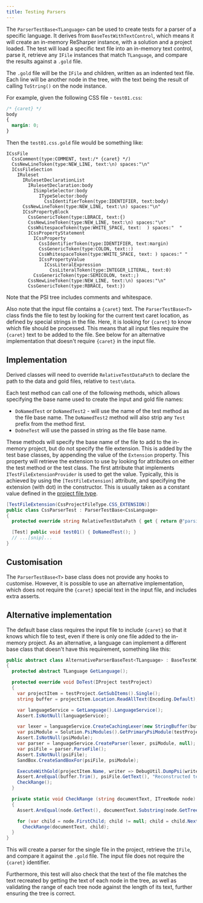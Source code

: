 ```yaml
---
title: Testing Parsers
---
```


The `ParserTestBase<TLanguage>` can be used to create tests for a parser of a specific language. It derives from `BaseTestWithTextControl`, which means it will create an in-memory ReSharper instance, with a solution and a project loaded. The test will load a specific text file into an in-memory text control, parse it, retrieve any `IFile` instances that match `TLanguage`, and compare the results against a `.gold` file.

The `.gold` file will be the `IFile` and children, written as an indented text file. Each line will be another node in the tree, with the text being the result of calling `ToString()` on the node instance.

For example, given the following CSS file - `test01.css`:

```css
/* {caret} */
body
{
  margin: 0;
}
```

Then the `test01.css.gold` file would be something like:

```
ICssFile
  CssComment(type:COMMENT, text:/* {caret} */)
  CssNewLineToken(type:NEW_LINE, text:\n) spaces:"\n"
  ICssFileSection
    IRuleset
      IRulesetDeclarationList
        IRulesetDeclaration:body
          ISimpleSelector:body
            ITypeSelector:body
              CssIdentifierToken(type:IDENTIFIER, text:body)
      CssNewLineToken(type:NEW_LINE, text:\n) spaces:"\n"
      ICssPropertyBlock
        CssGenericToken(type:LBRACE, text:{)
        CssNewLineToken(type:NEW_LINE, text:\n) spaces:"\n"
        CssWhitespaceToken(type:WHITE_SPACE, text:  ) spaces:"  "
        ICssPropertyStatement
          ICssProperty
            CssIdentifierToken(type:IDENTIFIER, text:margin)
            CssGenericToken(type:COLON, text::)
            CssWhitespaceToken(type:WHITE_SPACE, text: ) spaces:" "
            ICssPropertyValue
              ICssLiteralExpression
                CssLiteralToken(type:INTEGER_LITERAL, text:0)
          CssGenericToken(type:SEMICOLON, text:;)
        CssNewLineToken(type:NEW_LINE, text:\n) spaces:"\n"
        CssGenericToken(type:RBRACE, text:})
```

Note that the PSI tree includes comments and whitespace.

Also note that the input file contains a `{caret}` text. The `ParserTestBase<T>` class finds the file to test by looking for the current text caret location, as defined by special strings in the file. Here, it is looking for `{caret}` to know which file should be processed. This means that all input files require the `{caret}` text to be added to the file. See below for an alternative implementation that doesn't require `{caret}` in the input file.

## Implementation

Derived classes will need to override `RelativeTestDataPath` to declare the path to the data and gold files, relative to `test\data`.

Each test method can call one of the following methods, which allows specifying the base name used to create the input and gold file names:

* `DoNamedTest` or `DoNamedTest2` - will use the name of the test method as the file base name. The `DoNamedTest2` method will also strip any `Test` prefix from the method first.
* `DoOneTest` will use the passed in string as the file base name.

These methods will specify the base name of the file to add to the in-memory project, but do not specify the file extension. This is added by the test base classes, by appending the value of the `Extension` property. This property will retrieve the extension to use by looking for attributes on either the test method or the test class. The first attribute that implements `ITestFileExtensionProvider` is used to get the value. Typically, this is achieved by using the `[TestFileExtension]` attribute, and specifying the extension (with dot) in the constructor. This is usually taken as a constant value defined in the [project file type](/CustomLanguages/Registration/ProjectFileType.md).

```csharp
[TestFileExtension(CssProjectFileType.CSS_EXTENSION)]
public class CssParserTest : ParserTestBase<CssLanguage>
{
  protected override string RelativeTestDataPath { get { return @"parsing\css"; } }

  [Test] public void test01() { DoNamedTest(); }
  // ...[snip]...
}
```

## Customisation

The `ParserTestBase<T>` base class does not provide any hooks to customise. However, it is possible to use an alternative implementation, which does not require the `{caret}` special text in the input file, and includes extra asserts.

## Alternative implementation

The default base class requires the input file to include `{caret}` so that it knows which file to test, even if there is only one file added to the in-memory project. As an alternative, a language can implement a different base class that doesn't have this requirement, something like this:

```csharp
public abstract class AlternativeParserBaseTest<TLanguage> : BaseTestWithSingleProject
{
  protected abstract TLanguage GetLanguage();

  protected override void DoTest(IProject testProject)
  {
    var projectItem = testProject.GetSubItems().Single();
    string buffer = projectItem.Location.ReadAllText(Encoding.Default);

    var languageService = GetLanguage().LanguageService();
    Assert.IsNotNull(languageService);

    var lexer = languageService.CreateCachingLexer(new StringBuffer(buffer.Trim()));
    var psiModule = Solution.PsiModules().GetPrimaryPsiModule(testProject, TargetFrameworkId.Default);
    Assert.IsNotNull(psiModule);
    var parser = languageService.CreateParser(lexer, psiModule, null);
    var psiFile = parser.ParseFile();
    Assert.IsNotNull(psiFile);
    SandBox.CreateSandBoxFor(psiFile, psiModule);

    ExecuteWithGold(projectItem.Name, writer => DebugUtil.DumpPsi(writer, psiFile));
    Assert.AreEqual(buffer.Trim(), psiFile.GetText(), "Reconstructed text mismatch");
    CheckRange();
  }

  private static void CheckRange (string documentText, ITreeNode node)
  {
    Assert.AreEqual(node.GetText(), documentText.Substring(node.GetTreeStartOffset().Offset, node.GetTextLength()), "node range text mismatch");

    for (var child = node.FirstChild; child != null; child = child.NextSibling)
      CheckRange(documentText, child);
  }
}
```

This will create a parser for the single file in the project, retrieve the `IFile`, and compare it against the `.gold` file. The input file does not require the `{caret}` identifier.

Furthermore, this test will also check that the text of the file matches the text recreated by getting the text of each node in the tree, as well as validating the range of each tree node against the length of its text, further ensuring the tree is correct.
